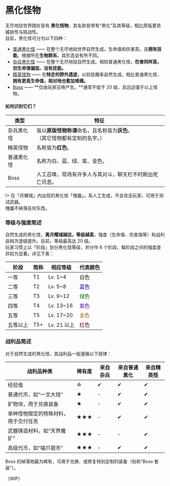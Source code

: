 # 黑化怪物

无尽地狱世界随处皆有 **黑化怪物**，其名称皆带有“黑化”及其等级，相比原版更具威胁性与挑战性。  
目前，黑化怪可分为以下四种：


- [普通黑化怪](inf/mobs/regular.md "暂无详情") —— 在整个无尽地狱世界自然生成，生命值和伤害高，且**拥有技能**。根据所在**生物群系**，其形态会有所不同。
- [杂兵黑化怪](# "暂无详情") —— 在整个无尽地狱自然生成。相较普通黑化怪，**伤害同样高，但生命值偏低、没有技能。**
- [精英怪物](inf/mobs/specialist.md "点击查看详情") —— 在**特定的野外遗迹**，以较低概率自然生成。相比普通黑化怪，**拥有更高生命值，相对地也愈加难缠。**
- [Boss](inf/mobs/boss.md "点击查看详情") —— **仅由玩家召唤产生。**通常不低于 20 级，且远远强于以上怪物。

#### 如何识别它们？
|类型|特征|
|-|-|
| 杂兵黑化怪 | 皆以**原版怪物称谓**命名，且名称皆为**灰色**。<br />（其它怪物都有定制的名字。）|
| 精英怪物 | 名称皆为**红色**。 |
| 普通黑化怪 | 名称为白、蓝、绿、紫、金色。 |
| Boss | 人工召唤，现场有许多人与其对斗，聊天栏不时刷出死亡讯息。 |


!> 在「月耀城」内出现的黑化怪「傀儡」，系人工生成，不会攻击玩家，可用于测试武器。  
傀儡不掉落任何东西。

### 等级与强度简述

自然生成的黑化怪，**离月耀城越远，等级越高**，强度（生命值、伤害值等）和战利品档次逐级提升。目前，等级最高达 20 级。  
玩家习惯上以「阶段」划分黑化怪等级，并分作 6 个阶段，每阶段之间的强度差异较为显著。详见下表：

|阶段|简称|相应等级|代表颜色|
|-|-|-|-|
| 一等 | T1 | Lv. 1~4 | 白色 |
| 二等 | T2 | Lv. 5~8 | <span style="color:#009;">蓝色</span> |
| 三等 | T3 | Lv. 9~12 | <span style="color:#060;">绿色</span> |
| 四等 | T4 | Lv. 13~16 | <span style="color:#609;">紫色</span> |
| 五等 | T5 | Lv. 17~20 | <span style="color:#960;">金色</span> |
| 五等以上 | T5+ | Lv. 21 以上 | <span style="color: #600">红色</span> |

### 战利品简述

对于自然生成的黑化怪，其战利品一般遵循以下规律：

| 战利品种类 | 稀有度 | 来自杂兵 | 来自普通黑化 | 来自精英怪 |
|-|-|-|-|-|
| 经验值 | ☆ | ✔ | ✔ | ✔ |
| 普通代币，如“一文大钱” | ★ | - | ✔ | ✔ |
| 矿物块，用于兑换装备 | ★ | - | ✔ | ✔ |
| 单种怪物限定的特殊材料，用于交付任务 | ★★★ | - | ✔ | ✔ |
| 武器铸造材料，如“天界魔矿” | ★★★ | - | - | ✔ |
| 高级代币，如“喵爪银币” | ★★★ | - | ✔ | ✔ |

Boss 的掉落物最为稀有，可用于兑换、或修复特别定制的装备（俗称“Boss 套装”）。

（WIP）